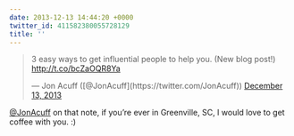 ```yaml
---
date: 2013-12-13 14:44:20 +0000
twitter_id: 411582380055728129
title: ''
---
```


<blockquote class="twitter-tweet"><p lang="en" dir="ltr">3 easy ways to get influential people to help you. (New blog post!) <a href="http://t.co/bcZaOQR8Ya">http://t.co/bcZaOQR8Ya</a></p>&mdash; Jon Acuff ([@JonAcuff](https://twitter.com/JonAcuff)) <a href="https://twitter.com/JonAcuff/status/411566283042193408?ref_src=twsrc%5Etfw">December 13, 2013</a></blockquote>
<script async src="https://platform.twitter.com/widgets.js" charset="utf-8"></script>

[@JonAcuff](https://twitter.com/JonAcuff) on that note, if you’re ever in Greenville, SC, I would love to get coffee with you. :)
